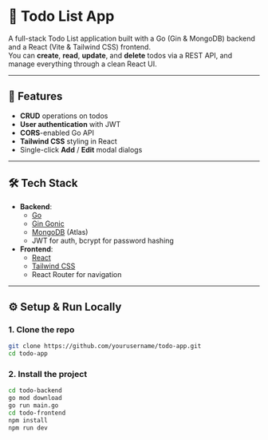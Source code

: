 # 📝 Todo List App

A full-stack Todo List application built with a Go (Gin & MongoDB) backend and a React (Vite & Tailwind CSS) frontend.  
You can **create**, **read**, **update**, and **delete** todos via a REST API, and manage everything through a clean React UI.

---

## 🚀 Features

- **CRUD** operations on todos  
- **User authentication** with JWT  
- **CORS**-enabled Go API  
- **Tailwind CSS** styling in React  
- Single-click **Add** / **Edit** modal dialogs  


---

## 🛠 Tech Stack

- **Backend**:  
  - [Go](https://golang.org/)  
  - [Gin Gonic](https://github.com/gin-gonic/gin)  
  - [MongoDB](https://www.mongodb.com/) (Atlas)  
  - JWT for auth, bcrypt for password hashing  
- **Frontend**:  
  - [React](https://reactjs.org/)  
  - [Tailwind CSS](https://tailwindcss.com/)  
  - React Router for navigation  

---


## ⚙️ Setup & Run Locally

### 1. Clone the repo

```bash
git clone https://github.com/yourusername/todo-app.git
cd todo-app
```
### 2. Install the project

```bash
cd todo-backend
go mod download
go run main.go
cd todo-frontend
npm install
npm run dev
```
